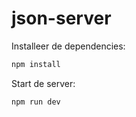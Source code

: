 # json-server

Installeer de dependencies:

```sh
npm install
```

Start de server:

```sh
npm run dev
```